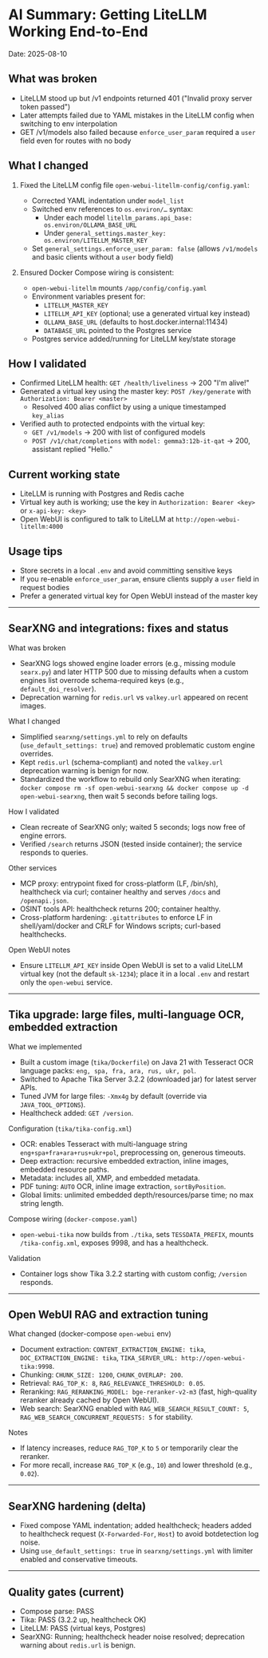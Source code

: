# AI Summary: Getting LiteLLM Working End-to-End

Date: 2025-08-10

## What was broken
- LiteLLM stood up but /v1 endpoints returned 401 ("Invalid proxy server token passed")
- Later attempts failed due to YAML mistakes in the LiteLLM config when switching to env interpolation
- GET /v1/models also failed because `enforce_user_param` required a `user` field even for routes with no body

## What I changed
1. Fixed the LiteLLM config file `open-webui-litellm-config/config.yaml`:
   - Corrected YAML indentation under `model_list`
   - Switched env references to `os.environ/…` syntax:
     - Under each model `litellm_params.api_base: os.environ/OLLAMA_BASE_URL`
     - Under `general_settings.master_key: os.environ/LITELLM_MASTER_KEY`
   - Set `general_settings.enforce_user_param: false` (allows `/v1/models` and basic clients without a `user` body field)

2. Ensured Docker Compose wiring is consistent:
   - `open-webui-litellm` mounts `/app/config/config.yaml`
   - Environment variables present for:
     - `LITELLM_MASTER_KEY`
     - `LITELLM_API_KEY` (optional; use a generated virtual key instead)
     - `OLLAMA_BASE_URL` (defaults to host.docker.internal:11434)
     - `DATABASE_URL` pointed to the Postgres service
   - Postgres service added/running for LiteLLM key/state storage

## How I validated
- Confirmed LiteLLM health: `GET /health/liveliness` -> 200 "I'm alive!"
- Generated a virtual key using the master key: `POST /key/generate` with `Authorization: Bearer <master>`
  - Resolved 400 alias conflict by using a unique timestamped `key_alias`
- Verified auth to protected endpoints with the virtual key:
  - `GET /v1/models` -> 200 with list of configured models
  - `POST /v1/chat/completions` with `model: gemma3:12b-it-qat` -> 200, assistant replied "Hello."

## Current working state
- LiteLLM is running with Postgres and Redis cache
- Virtual key auth is working; use the key in `Authorization: Bearer <key>` or `x-api-key: <key>`
- Open WebUI is configured to talk to LiteLLM at `http://open-webui-litellm:4000`

## Usage tips
- Store secrets in a local `.env` and avoid committing sensitive keys
- If you re-enable `enforce_user_param`, ensure clients supply a `user` field in request bodies
- Prefer a generated virtual key for Open WebUI instead of the master key

---

## SearXNG and integrations: fixes and status

What was broken
- SearXNG logs showed engine loader errors (e.g., missing module `searx.py`) and later HTTP 500 due to missing defaults when a custom engines list overrode schema-required keys (e.g., `default_doi_resolver`).
- Deprecation warning for `redis.url` vs `valkey.url` appeared on recent images.

What I changed
- Simplified `searxng/settings.yml` to rely on defaults (`use_default_settings: true`) and removed problematic custom engine overrides.
- Kept `redis.url` (schema-compliant) and noted the `valkey.url` deprecation warning is benign for now.
- Standardized the workflow to rebuild only SearXNG when iterating: `docker compose rm -sf open-webui-searxng && docker compose up -d open-webui-searxng`, then wait 5 seconds before tailing logs.

How I validated
- Clean recreate of SearXNG only; waited 5 seconds; logs now free of engine errors.
- Verified `/search` returns JSON (tested inside container); the service responds to queries.

Other services
- MCP proxy: entrypoint fixed for cross-platform (LF, /bin/sh), healthcheck via curl; container healthy and serves `/docs` and `/openapi.json`.
- OSINT tools API: healthcheck returns 200; container healthy.
- Cross-platform hardening: `.gitattributes` to enforce LF in shell/yaml/docker and CRLF for Windows scripts; curl-based healthchecks.

Open WebUI notes
- Ensure `LITELLM_API_KEY` inside Open WebUI is set to a valid LiteLLM virtual key (not the default `sk-1234`); place it in a local `.env` and restart only the `open-webui` service.

---

## Tika upgrade: large files, multi-language OCR, embedded extraction

What we implemented
- Built a custom image (`tika/Dockerfile`) on Java 21 with Tesseract OCR language packs: `eng, spa, fra, ara, rus, ukr, pol`.
- Switched to Apache Tika Server 3.2.2 (downloaded jar) for latest server APIs.
- Tuned JVM for large files: `-Xmx4g` by default (override via `JAVA_TOOL_OPTIONS`).
- Healthcheck added: `GET /version`.

Configuration (`tika/tika-config.xml`)
- OCR: enables Tesseract with multi-language string `eng+spa+fra+ara+rus+ukr+pol`, preprocessing on, generous timeouts.
- Deep extraction: recursive embedded extraction, inline images, embedded resource paths.
- Metadata: includes all, XMP, and embedded metadata.
- PDF tuning: `AUTO` OCR, inline image extraction, `sortByPosition`.
- Global limits: unlimited embedded depth/resources/parse time; no max string length.

Compose wiring (`docker-compose.yaml`)
- `open-webui-tika` now builds from `./tika`, sets `TESSDATA_PREFIX`, mounts `/tika-config.xml`, exposes 9998, and has a healthcheck.

Validation
- Container logs show Tika 3.2.2 starting with custom config; `/version` responds.

---

## Open WebUI RAG and extraction tuning

What changed (docker-compose `open-webui` env)
- Document extraction: `CONTENT_EXTRACTION_ENGINE: tika`, `DOC_EXTRACTION_ENGINE: tika`, `TIKA_SERVER_URL: http://open-webui-tika:9998`.
- Chunking: `CHUNK_SIZE: 1200`, `CHUNK_OVERLAP: 200`.
- Retrieval: `RAG_TOP_K: 8`, `RAG_RELEVANCE_THRESHOLD: 0.05`.
- Reranking: `RAG_RERANKING_MODEL: bge-reranker-v2-m3` (fast, high-quality reranker already cached by Open WebUI).
- Web search: SearXNG enabled with `RAG_WEB_SEARCH_RESULT_COUNT: 5`, `RAG_WEB_SEARCH_CONCURRENT_REQUESTS: 5` for stability.

Notes
- If latency increases, reduce `RAG_TOP_K` to `5` or temporarily clear the reranker.
- For more recall, increase `RAG_TOP_K` (e.g., `10`) and lower threshold (e.g., `0.02`).

---

## SearXNG hardening (delta)
- Fixed compose YAML indentation; added healthcheck; headers added to healthcheck request (`X-Forwarded-For`, `Host`) to avoid botdetection log noise.
- Using `use_default_settings: true` in `searxng/settings.yml` with limiter enabled and conservative timeouts.

---

## Quality gates (current)
- Compose parse: PASS
- Tika: PASS (3.2.2 up, healthcheck OK)
- LiteLLM: PASS (virtual keys, Postgres)
- SearXNG: Running; healthcheck header noise resolved; deprecation warning about `redis.url` is benign.

